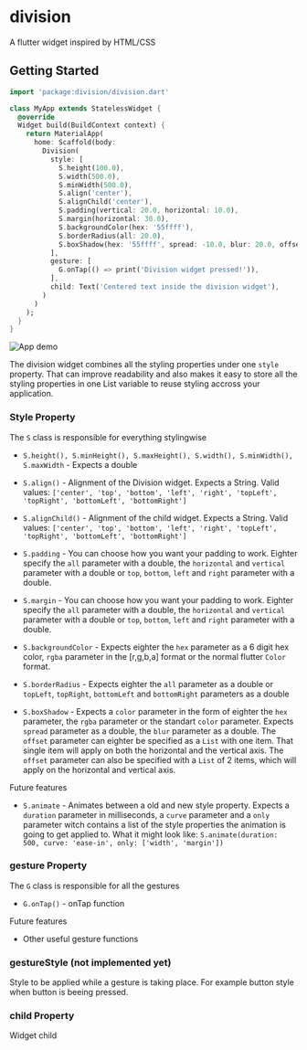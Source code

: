 # division

A flutter widget inspired by HTML/CSS

## Getting Started

```dart
import 'package:division/division.dart'

class MyApp extends StatelessWidget {
  @override
  Widget build(BuildContext context) {
    return MaterialApp(
      home: Scaffold(body:
        Division(
          style: [
            S.height(100.0),
            S.width(500.0),
            S.minWidth(500.0),
            S.align('center'),
            S.alignChild('center'),
            S.padding(vertical: 20.0, horizontal: 10.0),
            S.margin(horizontal: 30.0),
            S.backgroundColor(hex: '55ffff'),
            S.borderRadius(all: 20.0),
            S.boxShadow(hex: '55ffff', spread: -10.0, blur: 20.0, offset: [0.0, 15.0]),
          ],
          gesture: [
            G.onTap(() => print('Division widget pressed!')),
          ],
          child: Text('Centered text inside the division widget'),
        )
      )
    );
  }
}
```

![App demo](https://drive.google.com/uc?id=1yULs_-2BpocAPPSLjxWLr6zCbMjjwqo7)

The division widget combines all the styling properties under one `style` property. That can improve readability and also makes it easy to store all the styling properties in one List variable to reuse styling accross your application.

### Style Property

The `S` class is responsible for everything stylingwise

- `S.height(), S.minHeight(), S.maxHeight(), S.width(), S.minWidth(), S.maxWidth` - Expects a double

- `S.align()` - Alignment of the Division widget. Expects a String. Valid values: `['center', 'top', 'bottom', 'left', 'right', 'topLeft', 'topRight', 'bottomLeft', 'bottomRight']`

- `S.alignChild()` - Alignment of the child widget. Expects a String. Valid values: `['center', 'top', 'bottom', 'left', 'right', 'topLeft', 'topRight', 'bottomLeft', 'bottomRight']`

- `S.padding` - You can choose how you want your padding to work. Eighter specify the `all` parameter with a double, the `horizontal` and `vertical` parameter with a double or `top`, `bottom`, `left` and `right` parameter with a double.

- `S.margin` - You can choose how you want your padding to work. Eighter specify the `all` parameter with a double, the `horizontal` and `vertical` parameter with a double or `top`, `bottom`, `left` and `right` parameter with a double.

- `S.backgroundColor` - Expects eighter the `hex` parameter as a 6 digit hex color, `rgba` parameter in the [r,g,b,a] format or the normal flutter `Color` format.

- `S.borderRadius` - Expects eighter the `all` parameter as a double or `topLeft`, `topRight`, `bottomLeft` and `bottomRight` parameters as a double

- `S.boxShadow` - Expects a `color` parameter in the form of eighter the `hex` parameter, the `rgba` parameter or the standart `color` parameter. Expects `spread` parameter as a double, the `blur` parameter as a double. The `offset` parameter can eighter be specified as a `List` with one item. That single item will apply on both the horizontal and the vertical axis. The `offset` parameter can also be specified with a `List` of 2 items, which will apply on the horizontal and vertical axis.

Future features
- `S.animate` - Animates between a old and new style property. Expects a `duration` parameter in milliseconds, a `curve` parameter and a `only` parameter witch contains a list of the style properties the animation is going to get applied to.
What it might look like: `S.animate(duration: 500, curve: 'ease-in', only: ['width', 'margin'])`

  
### gesture Property

The `G` class is responsible for all the gestures

- `G.onTap()` - onTap function

Future features
- Other useful gesture functions

### gestureStyle (not implemented yet)

Style to be applied while a gesture is taking place. For example button style when button is beeing pressed.

### child Property

Widget child